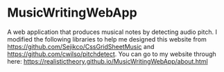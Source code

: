 # MusicWritingWebApp
A web application that produces musical notes by detecting audio pitch. I modified the following libraries to help me designed this website from https://github.com/Sejikco/CssGridSheetMusic and https://github.com/cwilso/pitchdetect. You can go to my website through here: https://realistictheory.github.io/MusicWritingWebApp/about.html
